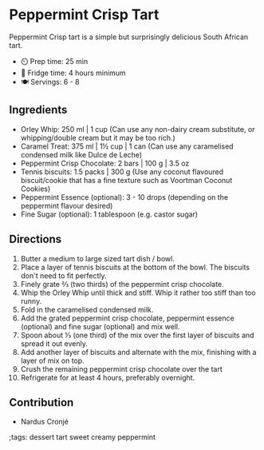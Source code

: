 # Peppermint Crisp Tart

Peppermint Crisp tart is a simple but surprisingly delicious South African tart.

- ⏲️ Prep time: 25 min
- 🍳 Fridge time: 4 hours minimum
- 🍽️ Servings: 6 - 8

## Ingredients

- Orley Whip: 250 ml |  1 cup (Can use any non-dairy cream substitute, or whipping/double cream but it may be too rich.) 
- Caramel Treat: 375 ml | 1½ cup | 1 can (Can use any caramelised condensed milk like Dulce de Leche) 
- Peppermint Crisp Chocolate: 2 bars | 100 g | 3.5 oz
- Tennis biscuits: 1.5 packs | 300 g (Use any coconut flavoured biscuit/cookie that has a fine texture such as Voortman Coconut Cookies)
- Peppermint Essence (optional): 3 - 10 drops (depending on the peppermint flavour desired) 
- Fine Sugar (optional): 1 tablespoon (e.g. castor sugar) 

## Directions

1. Butter a medium to large sized tart dish / bowl.
2. Place a layer of tennis biscuits at the bottom of the bowl. The biscuits don't need to fit perfectly.
3. Finely grate ⅔ (two thirds) of the peppermint crisp chocolate.
4. Whip the Orley Whip until thick and stiff. Whip it rather too stiff than too runny.
5. Fold in the caramelised condensed milk.
6. Add the grated peppermint crisp chocolate, peppermint essence (optional) and fine sugar (optional) and mix well.
7. Spoon about ⅓ (one third) of the mix over the first layer of biscuits and spread it out evenly.
8. Add another layer of biscuits and alternate with the mix, finishing with a layer of mix on top.
9. Crush the remaining peppermint crisp chocolate over the tart
10. Refrigerate for at least 4 hours, preferably overnight.

## Contribution

- Nardus Cronjé

;tags: dessert tart sweet creamy peppermint
